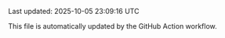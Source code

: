 Last updated: 2025-10-05 23:09:16 UTC

This file is automatically updated by the GitHub Action workflow.
